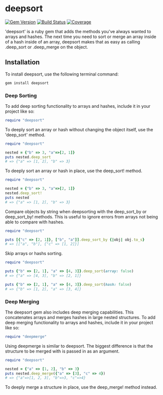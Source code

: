 # deepsort

[![Gem Version](https://badge.fury.io/rb/deepsort.svg)](https://badge.fury.io/rb/deepsort) [![Build Status](https://travis-ci.org/mcrossen/deepsort.svg?branch=master)](https://travis-ci.org/mcrossen/deepsort) [![Coverage](https://img.shields.io/badge/coverage-100%25-success.svg)](https://github.com/grosser/single_cov)

'deepsort' is a ruby gem that adds the methods you've always wanted to arrays and hashes. The next time you need to sort or merge an array inside of a hash inside of an array, deepsort makes that as easy as calling .deep_sort or .deep_merge on the object.

## Installation

To install deepsort, use the following terminal command:
```bash
gem install deepsort
```

### Deep Sorting

To add deep sorting functionality to arrays and hashes, include it in your project like so:
```ruby
require "deepsort"
```

To deeply sort an array or hash without changing the object itself, use the 'deep_sort' method.
```ruby
require "deepsort"

nested = {"b" => 3, "a"=>[2, 1]}
puts nested.deep_sort
# => {"a" => [1, 2], "b" => 3}
```

To deeply sort an array or hash in place, use the deep_sort! method.
```ruby
require "deepsort"

nested = {"b" => 3, "a"=>[2, 1]}
nested.deep_sort!
puts nested
# => {"a" => [1, 2], "b" => 3}
```

Compare objects by string when deepsorting with the deep_sort_by or deep_sort_by! methods. This is useful to ignore errors from arrays not being able to compare with hashes.
```ruby
require "deepsort"

puts [{"c" => [2, 1]}, ["b", "a"]].deep_sort_by {|obj| obj.to_s}
# => [["a", "b"], {"c" => [1, 2]}]
```

Skip arrays or hashs sorting.
```ruby
require "deepsort"

puts {"b" => [2, 1], "a" => [4, 3]}.deep_sort(array: false)
# => {"a" => [4, 3], "b" => [2, 1]}

puts {"b" => [2, 1], "a" => [4, 3]}.deep_sort(hash: false)
# => {"b" => [1, 2], "a" => [3, 4]}
```

### Deep Merging

The deepsort gem also includes deep merging capabilities. This concatenates arrays and merges hashes in large nested structures. To add deep merging functionality to arrays and hashes, include it in your project like so:
```ruby
require "deepmerge"
```

Using deepmerge is similar to deepsort. The biggest difference is that the structure to be merged with is passed in as an argument.
```ruby
require "deepsort"

nested = {"a" => [1, 2], "b" => 3}
puts nested.deep_merge({"a" => [3], "c" => 4})
# => {"a"=>[1, 2, 3], "b"=>3, "c"=>4}
```

To deeply merge a structure in place, use the deep_merge! method instead.
